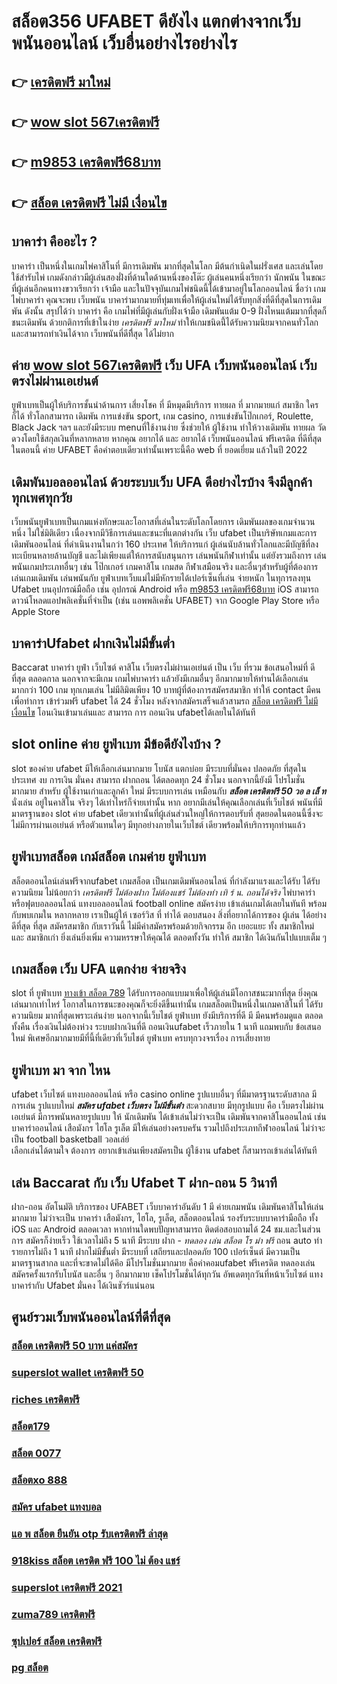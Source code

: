 # สล็อต356 UFABET ดียังไง แตกต่างจากเว็บพนันออนไลน์ เว็บอื่นอย่างไรอย่างไร

## 👉 [เครดิตฟรี มาใหม่](https://www.ufaeat.com/ufabet-master-login/)
## 👉 [wow slot 567เครดิตฟรี](https://www.ufaeat.com/register/)
## 👉 [m9853 เครดิตฟรี68บาท](https://www.ufaeat.com/regis-ufabet-master-free/)
## 👉 [สล็อต เครดิตฟรี ไม่มี เงื่อนไข](https://www.ufaeat.com/)

## บาคาร่า คืออะไร ? 

บาคาร่า เป็นหนึ่งในเกมไพ่คาสิโนที่  มีการเดิมพัน มากที่สุดในโลก มีต้นกำเนิดในฝรั่งเศส และเล่นโดยใช้สำรับไพ่ เกมดังกล่าวมีผู้เล่นสองฝั่งที่ด้านใดด้านหนึ่งของโต๊ะ ผู้เล่นคนหนึ่งเรียกว่า นักพนัน  ในขณะที่ผู้เล่นอีกคนทางขวาเรียกว่า เจ้ามือ และในปัจจุบันเกมไพ่ชนิดนี้ได้เข้ามาอยู่ในโลกออนไลน์ ชื่อว่า  เกมไพ่บาคาร่า  คุณจะพบ  เว็บพนัน บาคาร่ามากมายที่ทุ่มเทเพื่อให้ผู้เล่นใหม่ได้รับทุกสิ่งที่ดีที่สุดในการเดิมพัน ดังนั้น สรุปได้ว่า บาคาร่า คือ เกมไพ่ที่มีผู้เล่นกับฝั่งเจ้ามือ เดิมพันแต้ม 0-9 ฝั่งไหนแต้มมากที่สุดก็ชนะเดิมพัน ด้วยกติการที่เข้าในง่าย *เครดิตฟรี มาใหม่* ทำให้เกมชนิดนี้่ได้รับความนิยมจากคนทั่วโลกและสามารถทำเงินได้จาก เว็บพนันที่ดีทีึ่สุด  ได้ไม่ยาก

## ค่าย [wow slot 567เครดิตฟรี](https://www.ufaeat.com/regis-ufabet-master-free/) เว็บ UFA เว็บพนันออนไลน์  เว็บตรงไม่ผ่านเอเย่นต์   

ยูฟ่าเบทเป็นผู้ให้บริการชั้นนำด้านการ เสี่ยงโชค ที่ มีหมุดมีบริการ ทายผล ที่ มากมายแก่ สมาชิก ใครก็ได้ ทั่วโลกสามารถ  เดิมพัน การแข่งขัน sport, เกม casino, การแข่งขันโป๊กเกอร์,  Roulette,  Black Jack ฯลฯ และยังมีระบบ  menuที่ใช้งานง่าย ซึ่งช่วยให้ ผู้ใช้งาน  ทำให้วางเดิมพัน ทายผล วัดดวงโดยใช้สกุลเงินที่หลากหลาย  หากคุณ  อยากได้  และ  อยากได้   เว็บพนันออนไลน์ ฟรีเครดิต  ที่ดีที่สุดในตอนนี้ ค่าย UFABET  คือคำตอบเดียวเท่านั้นเพราะนี้คือ web ที่  ยอดเยี่ยม แล้วในปี 2022

##  เดิมพันบอลออนไลน์ ด้วยระบบเว็บ UFA ดีอย่างไรบ้าง จึงมีลูกค้าทุกเพศทุกวัย

 เว็บพนันยูฟ่าเบทเป็นเกมแห่งทักษะและโอกาสที่เล่นในระดับโลกโดยการ เดิมพันผลของเกมจำนวนหนึ่ง ไม่ใช่มิติเดียว เนื่องจากมีวิธีการเล่นและชนะที่แตกต่างกัน เว็บ ufabet เป็นบริษัทเกมและการเดิมพันออนไลน์ ที่ดำเนินงานในกว่า 160 ประเทศ ให้บริการแก่ ผู้เล่นนับล้านทั่วโลกและมีบัญชีที่ลงทะเบียนหลายล้านบัญชี และไม่เพียงแต่ให้การสนับสนุนการ เล่นพนันกีฬาเท่านั้น แต่ยังรวมถึงการ เล่นพนันเกมประเภทอื่นๆ เช่น โป๊กเกอร์ เกมคาสิโน เกมสด กีฬาเสมือนจริง และอื่นๆสำหรับผู้ที่ต้องการเล่นเกมเดิมพัน เล่นพนันกับ ยูฟ่าเบทเว็บแม่ไม่มีหักรายได้เปอร์เซ็นที่เล่น  จ่ายหนัก ในทุการลงทุน Ufabet  บนอุปกรณ์มือถือ เช่น อุปกรณ์ Android หรือ [m9853 เครดิตฟรี68บาท](https://www.ufaeat.com/) iOS สามารถดาวน์โหลดแอปพลิเคชั่นที่จำเป็น (เช่น แอพพลิเคชั่น UFABET) จาก Google Play Store หรือ Apple Store 


##  บาคาร่าUfabet  ฝากเงินไม่มีขั้นต่ำ

 Baccarat บาคาร่า   ยูฟ่า  เว็บไซต์ คาสิโน เว็บตรงไม่ผ่านเอเย่นต์   เป็น เว็บ ที่รวม ข้อเสนอใหม่ที่ ดีที่สุด ตลอดกาล นอกจากจะมีเกม  เกมไพ่บาคาร่า  แล้วยังมีเกมอื่นๆ อีกมากมายให้ท่านได้เลือกเล่นมากกว่า 100 เกม ทุกเกมเล่น ไม่มีลิมิตเพียง 10 บาทผู้ที่ต้องการสมัครสมาชิก   ทำให้ contact  มีคนเพื่อทำการ เข้าร่วมฟรี ufabet ได้  24 ชั่วโมง หลังจากสมัครเสร็จแล้วสามรถ [สล็อต เครดิตฟรี ไม่มี เงื่อนไข](https://www.ufaeat.com/) โอนเงินเข้ามาเล่นและ สามารถ  การ ถอนเงิน ufabetได้เลยในได้ทันที 

##  slot online ค่าย ยูฟ่าเบท มีข้อดียังไงบ้าง ?

 slot ของค่าย ufabet มีให้เลือกเล่นมากมาย โบนัส  แตกบ่อย มีระบบที่มั่นคง ปลอดภัย  ที่สุดในประเทศ  งบ การเงิน มั่นคง สามารถ ฝากถอน ได้ตลอดทุก 24 ชั่วโมง นอกจากนี้ยังมี โปรโมชั่น  มากมาย สำหรับ ผู้ใช้งานเก่าและลูกค้า ใหม่ มีระบบการเล่น เหมือนกับ ***สล็อต เครดิตฟรี 50 วอ ล เล็ ท***  นั่งเล่น อยู่ในคาสิโน  จริงๆ ได้เท่าไหร่ก็จ่ายเท่านั้น หาก อยากมีเล่นให้คุณเลือกเล่นที่เว็บไชต์ พนันที่มีมาตรฐานของ slot ค่าย ufabet เดียวเท่านั้นที่ผู้เล่นส่วนใหญ่ให้การตอบรับที่ สุดยอดในตอนนี้ซึ่งจะไม่มีการผ่านเอเย่นต์ หรือตัวแทนใดๆ มีทุกอย่างภายในเว็บไชต์ เดียวพร้อมให้บริการทุกท่านแล้ว


## ยูฟ่าเบทสล็อต   เกม์สล็อต เกมค่าย ยูฟ่าเบท

 สล็อตออนไลน์เล่นฟรีจากufabet  เกมสล็อต เป็นเกมเดิมพันออนไลน์ ที่กำลังมาแรงและได้รับ ได้รับความนิยม ไม่น้อยกว่า *เครดิตฟรี ไม่ต้องฝาก ไม่ต้องแชร์ ไม่ต้องทำ เทิ ร์ น. ถอนได้จริง* ไพ่บาคาร่า  หรือฟุตบอลออนไลน์ แทงบอลออนไลน์ football online  สมัครง่าย เข้าเล่นเกมได้เลยในทันที พร้อมกับพบเกมใน หลากหลาย  เราเป็นผู้ให้ เซอร์วิส ที่ ทำได้ ตอบสนอง  สิ่งที่อยากได้การของ ผู้เล่น ได้อย่างดีที่สุด ที่สุด สมัครสมาชิก กับเราวันนี้  ไม่มีค่าสมัครพร้อมด้วยกิจกรรม อีก เยอะแยะ ทั้ง สมาชิกใหม่และ สมาชิกเก่า ยิ่งเล่นยิ่งเพิ่ม ความหรรษาให้คุณได้ ตลอดทั้งวัน  ทำให้ สมาชิก ได้เงินกันไปแบบเต็ม ๆ


##  เกมสล็อต เว็บ UFA แตกง่าย จ่ายจริง

 slot ที่ ยูฟ่าเบท [ทางเข้า สล็อต 789](https://www.ufaeat.com/credit-free-50/)   ได้รับการออกแบบมาเพื่อให้ผู้เล่นมีโอกาสชนะมากที่สุด ยิ่งคุณเล่นมากเท่าไหร่ โอกาสในการชนะของคุณก็จะยิ่งดีขึ้นเท่านั้น  เกมสล็อตเป็นหนึ่งในเกมคาสิโนที่  ได้รับความนิยม มากที่สุดเพราะเล่นง่าย  นอกจากนี้เว็บไชต์ ยูฟ่าเบท  ยังมีบริการที่ดี มี มีคนพร้อมดูแล ตลอดทั้งคืน  เรื่องเงินไม่ต้องห่วง ระบบฝากเงินที่ดี   ถอนเงินufabet  เร็วภายใน 1 นาที แถมพบกับ ข้อเสนอใหม่ พิเศษอีกมากมายมีที่นี้ที่เดียวที่เว็บไชต์ ยูฟ่าเบท   ครบทุกวงจรเรื่อง การเสี่ยงทาย


## ยูฟ่าเบท มา จาก ไหน

 ufabet   เว็บไซต์  แทงบอลออนไลน์    หรือ  casino online    รูปแบบอื่นๆ   ที่มีมาตรฐานระดับสากล  มีการเล่น    รูปแบบใหม่ ***สมัคร ufabet เว็บตรง ไม่มีขั้นต่ํา*** สะดวกสบาย    มีทุกรูปแบบ คือ  เว็บตรงไม่ผ่านเอเย่นต์    มีการพนันหลายรูปแบบ ให้ นักเดิมพัน  ได้เข้าเล่นไม่ว่าจะเป็น เดิมพันจากคาสิโนออนไลน์   เช่น  บาคาร่าออนไลน์   เสือมังกร  ไฮโล  รูเล็ต  มีให้เล่นอย่างครบครัน   รวมไปถึงประเภทกีฬาออนไลน์   ไม่ว่าจะเป็น  football  basketball  วอลเล่ย์  
 เลือกเล่นได้ตามใจ   ต้องการ   อยากเข้าเล่นเพียงสมัครเป็น ผู้ใช้งาน    ufabet  ก็สามารถเข้าเล่นได้ทันที


##  เล่น  Baccarat  กับ เว็บ Ufabet T  ฝาก-ถอน 5 วินาที

ฝาก-ถอน  อัตโนมัติ บริการของ UFABET เว็บบาคาร่าอันดับ 1 มี ค่ายเกมพนัน เดิมพันคาสิโนให้เล่นมากมาย ไม่ว่าจะเป็น บาคาร่า เสือมังกร, ไฮโล, รูเล็ต, สล็อตออนไลน์ รองรับระบบบาคาร่ามือถือ ทั้ง iOS และ Android ตลอดเวลา หากท่านใดพบปัญหาสามารถ ติดต่อสอบถามได้ 24 ชม.และในส่วนการ สมัครก็ง่ายเร็ว ใช้เวลาไม่ถึง 5 นาที มีระบบ ฝาก - *ทดลอง เล่น สล็อต โร ม่า ฟรี* ถอน auto ทำรายการไม่ถึง 1 นาที  ฝากไม่มีขั้นต่ำ  มีระบบที่ เสถียรและปลอดภัย 100 เปอร์เซ็นต์ มีความเป็น มาตรฐานสากล และที่จะขาดไม่ได้คึอ มีโปรโมชั่นมากมาย   คือค่าคอมufabet ฟรีเครดิต ทดลองเล่น สมัครครั้งแรกรับโบนัส และอื่น ๆ อีกมากมาย เช็คโปรโมชั่นได้ทุกวัน อัพเดตทุกวันที่หน้าเว็บไซต์ แทงบาคาร่ากับ Ufabet มั่นคง ได้เงินชัวร์แน่นอน


## ศูนย์รวมเว็บพนันออนไลน์ที่ดีที่สุด

### [สล็อต เครดิตฟรี 50 บาท แค่สมัคร](https://atom.io/themes/ทางเข้า%20ufabet%20เว็บบริษัท%20สล็อต689%20008%20สล็อต%20สมัครฟรี%20ฟรีเครดิต%20100%)
### [superslot wallet เครดิตฟรี 50](https://atom.io/themes/ทางเข้า%20ufabet%20เว็บบริษัท%20pg88สล็อต%20008%20สล็อต%20สมัครฟรี%20ฟรีเครดิต%20100%)
### [riches เครดิตฟรี](https://atom.io/themes/ทางเข้า%20ufabet%20เว็บบริษัท%20superslot%20เครดิตฟรี%20ถอนได้%20300%20008%20สล็อต%20สมัครฟรี%20ฟรีเครดิต%20100%)
### [สล็อต179](https://atom.io/themes/ทางเข้า%20ufabet%20เว็บบริษัท%20ufa800%20สล็อต%20008%20สล็อต%20สมัครฟรี%20ฟรีเครดิต%20100%)
### [สล็อต 0077](https://atom.io/themes/ทางเข้า%20ufabet%20เว็บบริษัท%20เครดิตฟรี%20กดรับเอง%20joker%20008%20สล็อต%20สมัครฟรี%20ฟรีเครดิต%20100%)
### [สล็อตxo 888](https://atom.io/themes/ทางเข้า%20ufabet%20เว็บบริษัท%20สล็อต22%20008%20สล็อต%20สมัครฟรี%20ฟรีเครดิต%20100%)
### [สมัคร ufabet แทงบอล](https://atom.io/themes/ทางเข้า%20ufabet%20เว็บบริษัท%20betflik%20เครดิตฟรี%2050%20ล่าสุด%20วันนี้%20008%20สล็อต%20สมัครฟรี%20ฟรีเครดิต%20100%)
### [แอ พ สล็อต ยืนยัน otp รับเครดิตฟรี ล่าสุด](https://atom.io/themes/ทางเข้า%20ufabet%20เว็บบริษัท%20เว็บพนันออนไลน์%20สล็อต%20เว็บตรง%20008%20สล็อต%20สมัครฟรี%20ฟรีเครดิต%20100%)
### [918kiss สล็อต เครดิต ฟรี 100 ไม่ ต้อง แชร์](https://atom.io/themes/ทางเข้า%20ufabet%20เว็บบริษัท%20สล็อต998%20008%20สล็อต%20สมัครฟรี%20ฟรีเครดิต%20100%)
### [superslot เครดิตฟรี 2021](https://atom.io/themes/ทางเข้า%20ufabet%20เว็บบริษัท%20betflixpg%20เครดิตฟรี%2050%20008%20สล็อต%20สมัครฟรี%20ฟรีเครดิต%20100%)
### [zuma789 เครดิตฟรี](https://atom.io/themes/ทางเข้า%20ufabet%20เว็บบริษัท%20mm88bet%20สล็อต%20008%20สล็อต%20สมัครฟรี%20ฟรีเครดิต%20100%)
### [ซุปเปอร์ สล็อต เครดิตฟรี](https://atom.io/themes/ทางเข้า%20ufabet%20เว็บบริษัท%20ช่วง%20เวลา%20เล่น%20สล็อต%20pg%20008%20สล็อต%20สมัครฟรี%20ฟรีเครดิต%20100%)
### [pg สล็อต](https://atom.io/themes/ทางเข้า%20ufabet%20เว็บบริษัท%20dafabet%20เครดิตฟรี%20150%20008%20สล็อต%20สมัครฟรี%20ฟรีเครดิต%20100%)